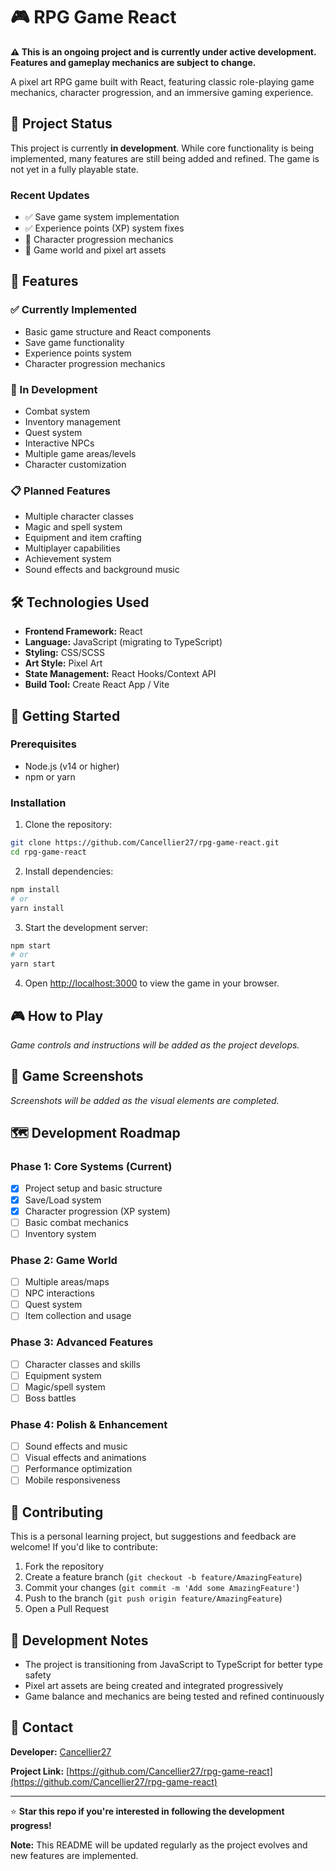 # 🎮 RPG Game React

**⚠️ This is an ongoing project and is currently under active development. Features and gameplay mechanics are subject to change.**

A pixel art RPG game built with React, featuring classic role-playing game mechanics, character progression, and an immersive gaming experience.

## 🚧 Project Status

This project is currently **in development**. While core functionality is being implemented, many features are still being added and refined. The game is not yet in a fully playable state.

### Recent Updates
- ✅ Save game system implementation
- ✅ Experience points (XP) system fixes
- 🔄 Character progression mechanics
- 🔄 Game world and pixel art assets

## 🎯 Features

### ✅ Currently Implemented
- Basic game structure and React components
- Save game functionality
- Experience points system
- Character progression mechanics

### 🔄 In Development
- Combat system
- Inventory management
- Quest system
- Interactive NPCs
- Multiple game areas/levels
- Character customization

### 📋 Planned Features
- Multiple character classes
- Magic and spell system
- Equipment and item crafting
- Multiplayer capabilities
- Achievement system
- Sound effects and background music

## 🛠️ Technologies Used

- **Frontend Framework:** React
- **Language:** JavaScript (migrating to TypeScript)
- **Styling:** CSS/SCSS
- **Art Style:** Pixel Art
- **State Management:** React Hooks/Context API
- **Build Tool:** Create React App / Vite

## 🚀 Getting Started

### Prerequisites
- Node.js (v14 or higher)
- npm or yarn

### Installation

1. Clone the repository:
```bash
git clone https://github.com/Cancellier27/rpg-game-react.git
cd rpg-game-react
```

2. Install dependencies:
```bash
npm install
# or
yarn install
```

3. Start the development server:
```bash
npm start
# or
yarn start
```

4. Open [http://localhost:3000](http://localhost:3000) to view the game in your browser.

## 🎮 How to Play

*Game controls and instructions will be added as the project develops.*

## 🎨 Game Screenshots

*Screenshots will be added as the visual elements are completed.*

## 🗺️ Development Roadmap

### Phase 1: Core Systems (Current)
- [x] Project setup and basic structure
- [x] Save/Load system
- [x] Character progression (XP system)
- [ ] Basic combat mechanics
- [ ] Inventory system

### Phase 2: Game World
- [ ] Multiple areas/maps
- [ ] NPC interactions
- [ ] Quest system
- [ ] Item collection and usage

### Phase 3: Advanced Features
- [ ] Character classes and skills
- [ ] Equipment system
- [ ] Magic/spell system
- [ ] Boss battles

### Phase 4: Polish & Enhancement
- [ ] Sound effects and music
- [ ] Visual effects and animations
- [ ] Performance optimization
- [ ] Mobile responsiveness

## 🤝 Contributing

This is a personal learning project, but suggestions and feedback are welcome! If you'd like to contribute:

1. Fork the repository
2. Create a feature branch (`git checkout -b feature/AmazingFeature`)
3. Commit your changes (`git commit -m 'Add some AmazingFeature'`)
4. Push to the branch (`git push origin feature/AmazingFeature`)
5. Open a Pull Request

## 📝 Development Notes

- The project is transitioning from JavaScript to TypeScript for better type safety
- Pixel art assets are being created and integrated progressively
- Game balance and mechanics are being tested and refined continuously

## 📧 Contact

**Developer:** [Cancellier27](https://github.com/Cancellier27)

**Project Link:** [https://github.com/Cancellier27/rpg-game-react](https://github.com/Cancellier27/rpg-game-react)

---

⭐ **Star this repo if you're interested in following the development progress!**

**Note:** This README will be updated regularly as the project evolves and new features are implemented.